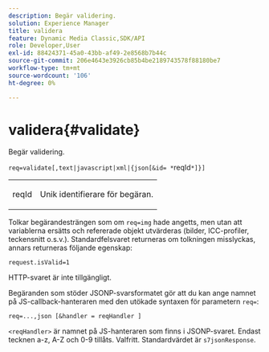 ```yaml
---
description: Begär validering.
solution: Experience Manager
title: validera
feature: Dynamic Media Classic,SDK/API
role: Developer,User
exl-id: 88424371-45a0-43bb-af49-2e8568b7b44c
source-git-commit: 206e4643e3926cb85b4be2189743578f88180be7
workflow-type: tm+mt
source-wordcount: '106'
ht-degree: 0%

---
```


# validera{#validate}

Begär validering.

`req=validate[,text|javascript|xml|{json[&id= *`reqId`*]}]`

<table id="simpletable_F214CDA7580A46C0B5CF14CF13AA9B0A"> 
 <tr class="strow"> 
  <td class="stentry"> <p><span class="codeph"><span class="varname"> reqId</span> </span> </p> </td> 
  <td class="stentry"> <p>Unik identifierare för begäran. </p></td> 
 </tr> 
</table>

Tolkar begärandesträngen som om `req=img` hade angetts, men utan att variablerna ersätts och refererade objekt utvärderas (bilder, ICC-profiler, teckensnitt o.s.v.). Standardfelsvaret returneras om tolkningen misslyckas, annars returneras följande egenskap:

`request.isValid=1`

HTTP-svaret är inte tillgängligt.

Begäranden som stöder JSONP-svarsformatet gör att du kan ange namnet på JS-callback-hanteraren med den utökade syntaxen för parametern `req=`:

`req=...,json [&handler = reqHandler ]`

`<reqHandler>` är namnet på JS-hanteraren som finns i JSONP-svaret. Endast tecknen a-z, A-Z och 0-9 tillåts. Valfritt. Standardvärdet är `s7jsonResponse`.
